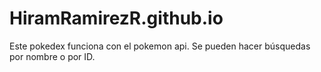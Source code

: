 # HiramRamirezR.github.io
Este pokedex funciona con el pokemon api. Se pueden hacer búsquedas por nombre o por ID.
